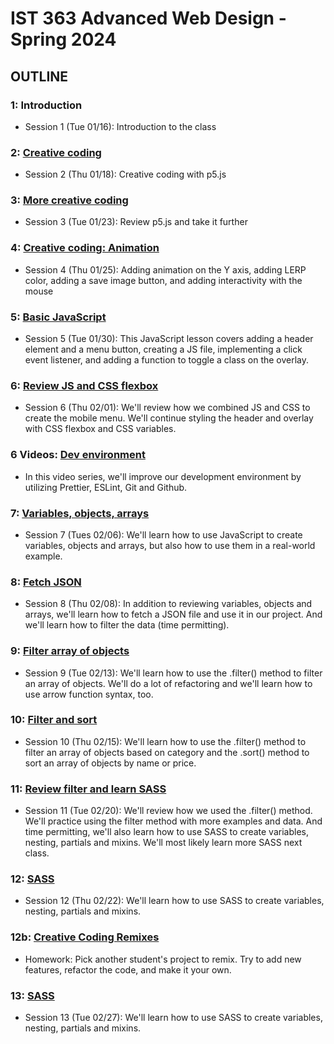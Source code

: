 # IST 363 Advanced Web Design - Spring 2024

## OUTLINE

### 1: Introduction

- Session 1 (Tue 01/16): Introduction to the class

### 2: [Creative coding](02)

- Session 2 (Thu 01/18): Creative coding with p5.js

### 3: [More creative coding](03)

- Session 3 (Tue 01/23): Review p5.js and take it further

### 4: [Creative coding: Animation](04)

- Session 4 (Thu 01/25): Adding animation on the Y axis, adding LERP color, adding a save image button, and adding interactivity with the mouse

### 5: [Basic JavaScript](05)

- Session 5 (Tue 01/30): This JavaScript lesson covers adding a header element and a menu button, creating a JS file, implementing a click event listener, and adding a function to toggle a class on the overlay.

### 6: [Review JS and CSS flexbox](06)

- Session 6 (Thu 02/01): We'll review how we combined JS and CSS to create the mobile menu. We'll continue styling the header and overlay with CSS flexbox and CSS variables.

### 6 Videos: [Dev environment](06_videos)

- In this video series, we'll improve our development environment by utilizing Prettier, ESLint, Git and Github.

### 7: [Variables, objects, arrays](07)

- Session 7 (Tues 02/06): We'll learn how to use JavaScript to create variables, objects and arrays, but also how to use them in a real-world example.

### 8: [Fetch JSON](08)

- Session 8 (Thu 02/08): In addition to reviewing variables, objects and arrays, we'll learn how to fetch a JSON file and use it in our project. And we'll learn how to filter the data (time permitting).

### 9: [Filter array of objects](09)

- Session 9 (Tue 02/13): We'll learn how to use the .filter() method to filter an array of objects. We'll do a lot of refactoring and we'll learn how to use arrow function syntax, too.

### 10: [Filter and sort](10)

- Session 10 (Thu 02/15): We'll learn how to use the .filter() method to filter an array of objects based on category and the .sort() method to sort an array of objects by name or price.

### 11: [Review filter and learn SASS](11)

- Session 11 (Tue 02/20): We'll review how we used the .filter() method. We'll practice using the filter method with more examples and data. And time permitting, we'll also learn how to use SASS to create variables, nesting, partials and mixins. We'll most likely learn more SASS next class.

### 12: [SASS](12)

- Session 12 (Thu 02/22): We'll learn how to use SASS to create variables, nesting, partials and mixins.

### 12b: [Creative Coding Remixes](12_remixes)

- Homework: Pick another student's project to remix. Try to add new features, refactor the code, and make it your own.

### 13: [SASS](13)

- Session 13 (Tue 02/27): We'll learn how to use SASS to create variables, nesting, partials and mixins.
